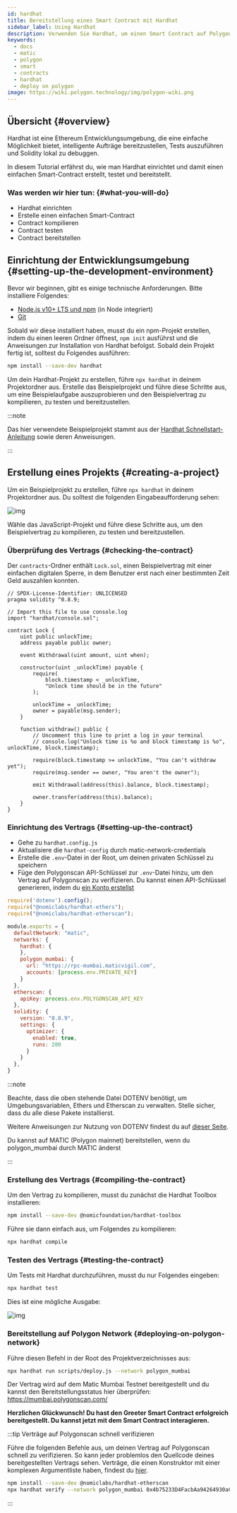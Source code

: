 ```yaml
---
id: hardhat
title: Bereitstellung eines Smart Contract mit Hardhat
sidebar_label: Using Hardhat
description: Verwenden Sie Hardhat, um einen Smart Contract auf Polygon bereitzustellen.
keywords:
  - docs
  - matic
  - polygon
  - smart
  - contracts
  - hardhat
  - deploy on polygon
image: https://wiki.polygon.technology/img/polygon-wiki.png
---
```


## Übersicht {#overview}

Hardhat ist eine Ethereum Entwicklungsumgebung, die eine einfache Möglichkeit bietet, intelligente Aufträge bereitzustellen, Tests auszuführen und Solidity lokal zu debuggen.

In diesem Tutorial erfährst du, wie man Hardhat einrichtet und damit einen einfachen Smart-Contract erstellt, testet und bereitstellt.

### Was werden wir hier tun: {#what-you-will-do}

- Hardhat einrichten
- Erstelle einen einfachen Smart-Contract
- Contract kompilieren
- Contract testen
- Contract bereitstellen

## Einrichtung der Entwicklungsumgebung {#setting-up-the-development-environment}

Bevor wir beginnen, gibt es einige technische Anforderungen. Bitte installiere Folgendes:

- [Node.js v10+ LTS und npm](https://nodejs.org/en/) (in Node integriert)
- [Git](https://git-scm.com/)

Sobald wir diese installiert haben, musst du ein npm-Projekt erstellen, indem du einen leeren Ordner öffnest, `npm init` ausführst und die Anweisungen zur Installation von Hardhat befolgst. Sobald dein Projekt fertig ist, solltest du Folgendes ausführen:

```bash
npm install --save-dev hardhat
```

Um dein Hardhat-Projekt zu erstellen, führe `npx hardhat` in deinem Projektordner aus.
Erstelle das Beispielprojekt und führe diese Schritte aus, um eine Beispielaufgabe auszuprobieren und den Beispielvertrag zu kompilieren, zu testen und bereitzustellen.

:::note

Das hier verwendete Beispielprojekt stammt aus der [<ins>Hardhat Schnellstart-Anleitung</ins>](https://hardhat.org/getting-started/#quick-start) sowie deren Anweisungen.

:::

## Erstellung eines Projekts {#creating-a-project}

Um ein Beispielprojekt zu erstellen, führe `npx hardhat` in deinem Projektordner aus. Du solltest die folgenden Eingabeaufforderung sehen:

![img](/img/hardhat/quickstart.png)

Wähle das JavaScript-Projekt und führe diese Schritte aus, um den Beispielvertrag zu kompilieren, zu testen und bereitzustellen.

### Überprüfung des Vertrags {#checking-the-contract}

Der `contracts`-Ordner enthält `Lock.sol`, einen Beispielvertrag mit einer einfachen digitalen Sperre, in dem Benutzer erst nach einer bestimmten Zeit Geld auszahlen konnten.

```
// SPDX-License-Identifier: UNLICENSED
pragma solidity ^0.8.9;

// Import this file to use console.log
import "hardhat/console.sol";

contract Lock {
    uint public unlockTime;
    address payable public owner;

    event Withdrawal(uint amount, uint when);

    constructor(uint _unlockTime) payable {
        require(
            block.timestamp < _unlockTime,
            "Unlock time should be in the future"
        );

        unlockTime = _unlockTime;
        owner = payable(msg.sender);
    }

    function withdraw() public {
        // Uncomment this line to print a log in your terminal
        // console.log("Unlock time is %o and block timestamp is %o", unlockTime, block.timestamp);

        require(block.timestamp >= unlockTime, "You can't withdraw yet");
        require(msg.sender == owner, "You aren't the owner");

        emit Withdrawal(address(this).balance, block.timestamp);

        owner.transfer(address(this).balance);
    }
}
```

### Einrichtung des Vertrags {#setting-up-the-contract}

- Gehe zu `hardhat.config.js`
- Aktualisiere die `hardhat-config` durch matic-network-credentials
- Erstelle die `.env`-Datei in der Root, um deinen privaten Schlüssel zu speichern
- Füge den Polygonscan API-Schlüssel zur `.env`-Datei hinzu, um den Vertrag auf Polygonscan zu verifizieren. Du kannst einen API-Schlüssel generieren, indem du [ein Konto erstellst](https://polygonscan.com/register)

```js
require('dotenv').config();
require("@nomiclabs/hardhat-ethers");
require("@nomiclabs/hardhat-etherscan");

module.exports = {
  defaultNetwork: "matic",
  networks: {
    hardhat: {
    },
    polygon_mumbai: {
      url: "https://rpc-mumbai.maticvigil.com",
      accounts: [process.env.PRIVATE_KEY]
    }
  },
  etherscan: {
    apiKey: process.env.POLYGONSCAN_API_KEY
  },
  solidity: {
    version: "0.8.9",
    settings: {
      optimizer: {
        enabled: true,
        runs: 200
      }
    }
  },
}
```

:::note

Beachte, dass die oben stehende Datei DOTENV benötigt, um Umgebungsvariablen, Ethers und Etherscan zu verwalten. Stelle sicher, dass du alle diese Pakete installierst.

Weitere Anweisungen zur Nutzung von DOTENV findest du auf [<ins>dieser Seite</ins>](https://www.npmjs.com/package/dotenv).

Du kannst auf MATIC (Polygon mainnet) bereitstellen, wenn du polygon_mumbai durch MATIC änderst

:::

### Erstellung des Vertrags {#compiling-the-contract}

Um den Vertrag zu kompilieren, musst du zunächst die Hardhat Toolbox installieren:

```bash
npm install --save-dev @nomicfoundation/hardhat-toolbox
```

Führe sie dann einfach aus, um Folgendes zu kompilieren:

```bash
npx hardhat compile
```

### Testen des Vertrags {#testing-the-contract}

Um Tests mit Hardhat durchzuführen, musst du nur Folgendes eingeben:

```bash
npx hardhat test
```

Dies ist eine mögliche Ausgabe:

![img](/img/hardhat/test.png)

### Bereitstellung auf Polygon Network {#deploying-on-polygon-network}

Führe diesen Befehl in der Root des Projektverzeichnisses aus:

```bash
npx hardhat run scripts/deploy.js --network polygon_mumbai
```

Der Vertrag wird auf dem Matic Mumbai Testnet bereitgestellt und du kannst den Bereitstellungsstatus hier überprüfen: https://mumbai.polygonscan.com/

**Herzlichen Glückwunsch! Du hast den Greeter Smart Contract erfolgreich bereitgestellt. Du kannst jetzt mit dem Smart Contract interagieren.**

:::tip Verträge auf Polygonscan schnell verifizieren

Führe die folgenden Befehle aus, um deinen Vertrag auf Polygonscan schnell zu verifizieren. So kann jeder problemlos den Quellcode deines bereitgestellten Vertrags sehen. Verträge, die einen Konstruktor mit einer komplexen Argumentliste haben, findest du [hier](https://hardhat.org/plugins/nomiclabs-hardhat-etherscan.html).

```bash
npm install --save-dev @nomiclabs/hardhat-etherscan
npx hardhat verify --network polygon_mumbai 0x4b75233D4FacbAa94264930aC26f9983e50C11AF
```
:::
